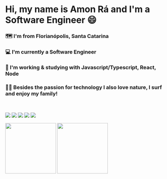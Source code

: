 <h1>Hi, my name is Amon Rá and I'm a Software Engineer 😄</h1>

<h3>🗺️ I'm from Florianópolis, Santa Catarina</h3>
<h3>💻 I'm currently a Software Engineer</h3>
<h3>📱 I'm working & studying with Javascript/Typescript, React, Node</h3>
<h3>🏄‍♂️ Besides the passion for technology I also love nature, I surf and enjoy my family!</h3>

<br><br>
<img src="https://img.shields.io/badge/HTML5-E34F26?style=for-the-badge&logo=html5&logoColor=white"></img>
<img src="https://img.shields.io/badge/CSS3-1572B6?style=for-the-badge&logo=css3&logoColor=white"></img>
<img src="https://img.shields.io/badge/JavaScript-F7DF1E?style=for-the-badge&logo=javascript&logoColor=black"></img>
<img src="https://img.shields.io/badge/TypeScript-007ACC?style=for-the-badge&logo=typescript&logoColor=white"></img>
<img src="https://img.shields.io/badge/React-20232A?style=for-the-badge&logo=react&logoColor=61DAFB"></img>

<div align="left">
  <img height="160em" src="https://github-readme-stats-git-masterrstaa-rickstaa.vercel.app/api?username=amonradev&count_private=true&show_icons=true&theme=tokyonight&include_all_commits=true"/>
  <img height="160em" src="https://github-readme-stats-git-masterrstaa-rickstaa.vercel.app/api/top-langs/?username=amonradev&layout=compact&langs_count=7&theme=tokyonight&include_all_commits=true"/>
</div>
